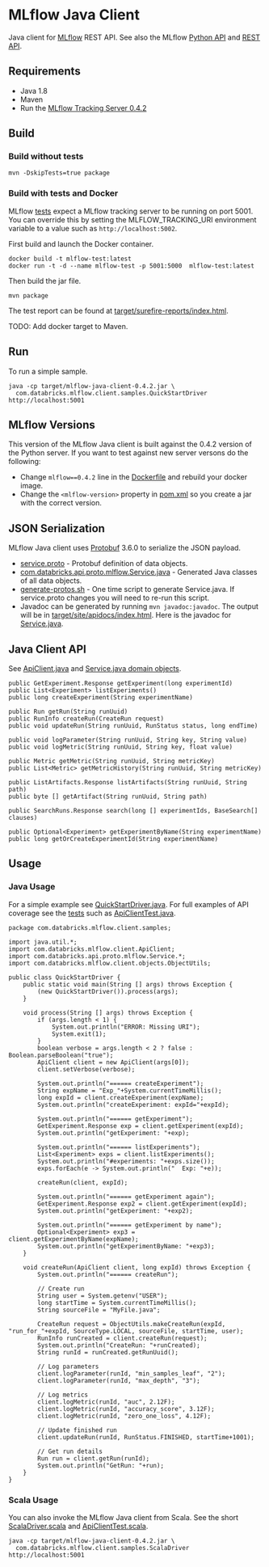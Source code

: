 # MLflow Java Client

Java client for [MLflow](https://mlflow.org) REST API.
See also the MLflow [Python API](https://mlflow.org/docs/latest/python_api/index.html)
and [REST API](https://mlflow.org/docs/latest/rest_api.html).

## Requirements

* Java 1.8
* Maven
* Run the [MLflow Tracking Server 0.4.2](https://mlflow.org/docs/latest/tracking.html#running-a-tracking-server)

## Build

### Build without tests
```
mvn -DskipTests=true package
```

### Build with tests and Docker

MLflow [tests](src/test/java/com/databricks/mlflow/client) expect a MLflow tracking server to be running on port 5001.
You can override this by setting the MLFLOW_TRACKING_URI environment variable to a value such as ``http://localhost:5002``.

First build and launch the Docker container.
```
docker build -t mlflow-test:latest
docker run -t -d --name mlflow-test -p 5001:5000  mlflow-test:latest
```

Then build the jar file.
```
mvn package
```

The test report can be found at [target/surefire-reports/index.html](target/surefire-reports/index.html).

TODO: Add docker target to Maven.

## Run

To run a simple sample.
```
java -cp target/mlflow-java-client-0.4.2.jar \
  com.databricks.mlflow.client.samples.QuickStartDriver http://localhost:5001
```

## MLflow Versions
This version of the MLflow Java client is built against the 0.4.2 version of the Python server.
If you want to test against new server versons do the following:
 * Change ``mlflow==0.4.2`` line in the [Dockerfile](Dockerfile) and rebuild your docker image.
 * Change the ``<mlflow-version>`` property in [pom.xml](pom.xml) so you create a jar with the correct version.

## JSON Serialization

MLflow Java client uses [Protobuf](https://developers.google.com/protocol-buffers/) 3.6.0 to serialize the JSON payload.
* [service.proto](../mlflow/protos/service.proto) - Protobuf definition of data objects.
* [com.databricks.api.proto.mlflow.Service.java](src/main/java/com/databricks/api/proto/mlflow/Service.java) - Generated Java classes of all data objects.
* [generate-protos.sh](generate-protos.sh) - One time script to generate Service.java. If service.proto changes you will need to re-run this script.
* Javadoc can be generated by running ``mvn javadoc:javadoc``. The output will be in [target/site/apidocs/index.html](target/site/apidocs/index.html). 
Here is the javadoc for [Service.java](target/site/apidocs/com/databricks/api/proto/mlflow/Service.html).

## Java Client API

See [ApiClient.java](src/main/java/com/databricks/mlflow/client/ApiClient.java) 
and [Service.java domain objects](src/main/java/com/databricks/api/proto/mlflow/Service.java).

```
public GetExperiment.Response getExperiment(long experimentId) 
public List<Experiment> listExperiments() 
public long createExperiment(String experimentName) 

public Run getRun(String runUuid) 
public RunInfo createRun(CreateRun request) 
public void updateRun(String runUuid, RunStatus status, long endTime) 

public void logParameter(String runUuid, String key, String value) 
public void logMetric(String runUuid, String key, float value) 

public Metric getMetric(String runUuid, String metricKey) 
public List<Metric> getMetricHistory(String runUuid, String metricKey) 

public ListArtifacts.Response listArtifacts(String runUuid, String path) 
public byte [] getArtifact(String runUuid, String path) 

public SearchRuns.Response search(long [] experimentIds, BaseSearch[] clauses) 

public Optional<Experiment> getExperimentByName(String experimentName) 
public long getOrCreateExperimentId(String experimentName) 
```

## Usage

### Java Usage

For a simple example see [QuickStartDriver.java](src/main/java/com/databricks/mlflow/client/samples/QuickStartDriver.java).
For full examples of API coverage see the [tests](src/test/java/com/databricks/mlflow/client) such as [ApiClientTest.java](src/test/java/com/databricks/mlflow/client/ApiClientTest.java).

```
package com.databricks.mlflow.client.samples;

import java.util.*;
import com.databricks.mlflow.client.ApiClient;
import com.databricks.api.proto.mlflow.Service.*;
import com.databricks.mlflow.client.objects.ObjectUtils;

public class QuickStartDriver {
    public static void main(String [] args) throws Exception {
        (new QuickStartDriver()).process(args);
    }

    void process(String [] args) throws Exception {
        if (args.length < 1) {
            System.out.println("ERROR: Missing URI");
            System.exit(1);
        }
        boolean verbose = args.length < 2 ? false : Boolean.parseBoolean("true");
        ApiClient client = new ApiClient(args[0]);
        client.setVerbose(verbose);

        System.out.println("====== createExperiment");
        String expName = "Exp_"+System.currentTimeMillis();
        long expId = client.createExperiment(expName);
        System.out.println("createExperiment: expId="+expId);

        System.out.println("====== getExperiment");
        GetExperiment.Response exp = client.getExperiment(expId);
        System.out.println("getExperiment: "+exp);

        System.out.println("====== listExperiments");
        List<Experiment> exps = client.listExperiments();
        System.out.println("#experiments: "+exps.size());
        exps.forEach(e -> System.out.println("  Exp: "+e));

        createRun(client, expId);

        System.out.println("====== getExperiment again");
        GetExperiment.Response exp2 = client.getExperiment(expId);
        System.out.println("getExperiment: "+exp2);

        System.out.println("====== getExperiment by name");
        Optional<Experiment> exp3 = client.getExperimentByName(expName);
        System.out.println("getExperimentByName: "+exp3);
    }

    void createRun(ApiClient client, long expId) throws Exception {
        System.out.println("====== createRun");

        // Create run
        String user = System.getenv("USER");
        long startTime = System.currentTimeMillis();
        String sourceFile = "MyFile.java";

        CreateRun request = ObjectUtils.makeCreateRun(expId, "run_for_"+expId, SourceType.LOCAL, sourceFile, startTime, user);
        RunInfo runCreated = client.createRun(request);
        System.out.println("CreateRun: "+runCreated);
        String runId = runCreated.getRunUuid();

        // Log parameters
        client.logParameter(runId, "min_samples_leaf", "2");
        client.logParameter(runId, "max_depth", "3");

        // Log metrics
        client.logMetric(runId, "auc", 2.12F);
        client.logMetric(runId, "accuracy_score", 3.12F);
        client.logMetric(runId, "zero_one_loss", 4.12F);

        // Update finished run
        client.updateRun(runId, RunStatus.FINISHED, startTime+1001);
    
        // Get run details
        Run run = client.getRun(runId);
        System.out.println("GetRun: "+run);
    }
}
```
### Scala Usage
You can also invoke the MLflow Java client from Scala.
See the short [ScalaDriver.scala](src/main/scala/com/databricks/mlflow/client/samples/ScalaDriver.scala) and
[ApiClientTest.scala](src/test/scala/com/databricks/mlflow/client/scala/ApiClientTest.scala).
```
java -cp target/mlflow-java-client-0.4.2.jar \
  com.databricks.mlflow.client.samples.ScalaDriver http://localhost:5001
```
